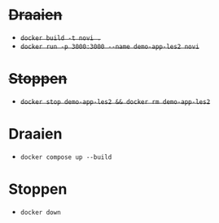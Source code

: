 # ~~Draaien~~
- ~~`docker build -t novi .`~~
- ~~`docker run -p 3000:3000 --name demo-app-les2 novi`~~
# ~~Stoppen~~
- ~~`docker stop demo-app-les2 && docker rm demo-app-les2`~~

# Draaien
- `docker compose up --build`
# Stoppen
- `docker down`

